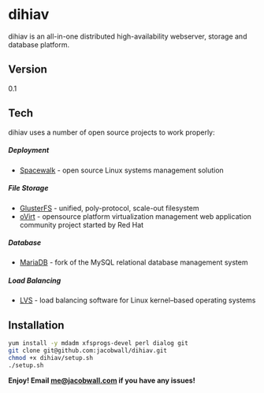 dihiav
======

dihiav is an all-in-one distributed high-availability webserver, storage and database platform.

Version
----

0.1

Tech
-----------

dihiav uses a number of open source projects to work properly:

##### Deployment

* [Spacewalk] - open source Linux systems management solution

##### File Storage

* [GlusterFS] - unified, poly-protocol, scale-out filesystem
* [oVirt] - opensource platform virtualization management web application community project started by Red Hat

##### Database
* [MariaDB] - fork of the MySQL relational database management system

##### Load Balancing
* [LVS] - load balancing software for Linux kernel–based operating systems

Installation
--------------

```sh
yum install -y mdadm xfsprogs-devel perl dialog git
git clone git@github.com:jacobwall/dihiav.git
chmod +x dihiav/setup.sh
./setup.sh
```

**Enjoy! Email me@jacobwall.com if you have any issues!**

[Spacewalk]:http://spacewalk.redhat.com/
[GlusterFS]:http://www.gluster.org/
[MariaDB]:https://mariadb.com/
[oVirt]:http://ovirt.org/
[LVS]:www.linuxvirtualserver.org/
